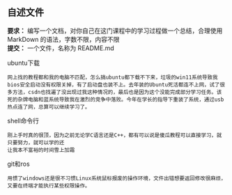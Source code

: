 ## 自述文件

**要求：** 编写一个文档，对你自己在这门课程中的学习过程做一个总结，合理使用 MarkDown 的语法，字数不限，内容不限  
**提交：** 一个文件，名称为 README.md

ubuntu下载

    网上找的教程都和我的电脑不匹配，怎么搞ubuntu都下载不下来，垃圾的win11系统导致我bios安全启动没有权限关掉，有了启动盘也装不上。去年装的Ubuntu死活都连不上网，试了很多方法，csdn也找遍了没出现过我这种情况的，最后也是因为这个没能完成部分学习任务。该死的杂牌电脑和蓝系统导致我在激烈的竞争中落败。今年在学长的指导下重装了系统，通过usb热点连了网，总算可以继续学习了。


shell命令行

    刚上手时真的很顶，因为之前无论学C语言还是C++，都有可以说是傻瓜教程可以直接学习，就只要努力，就可以学的还
    让我本不富裕的时间雪上加霜

git和ros

    用惯了windows还是很不习惯Linux系统鼠标报废的操作环境，文件出错想要返回修改很麻烦，又要在终端才能执行某些权限操作。





